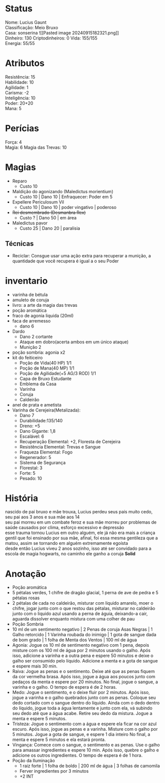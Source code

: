 # Status
Nome: Lucius Gaunt  
Classificação: Meio Bruxo  
Casa:  sonserina
![[Pasted image 20240915182321.png]]  
Dinheiro: 130 
Criptodinheiros: 0
Vida: 155/155  
Energia: 55/55  

# Atributos  
Resistência: 15    
Habilidade: 10  
Agilidade: 1  
Carisma:  -2  
Inteligência: 10  
Poder: 20+20  
Mana: 5  


# Perícias  
Força: 4  
Magia: 6 
Magia das Trevas: 10  

# Magias
- Reparo
	-  Custo 10
- Maldição do agonizando (Maledictus morientium)
	- Custo 10 | Dano 10 | Enfraquecer: Poder em 5
- Expellere Periculosum Vil
	-  Custo 10 | Dano 10 | poder vingativo | poderoso 
- ~~Rei desmembrado (Desmanbra Rex)~~
	- Custo ? | Dano 50 | em área
- Maledictus pavor
	- Custo 25 | Dano 20 | paralisia
## Técnicas
- Reciclar: Consgue usar uma ação extra para recuperar a munição, a quantidade que você recupera é igual a o seu Poder
# inventario  
- varinha de bétula  
- amuleto de coruja
- livro: a arte da magia das trevas  
- poção aromática
- fraco de agonia liquida  (20ml)
- faca de arremesso
	- dano 6
- Dardo
	- Dano 2 cortante
	- Ataque em dobro(acerta ambos em um único ataque)
	- Munição 2
 - poção sombria: agonia x2
 - kit do feiticeiro
	 - Poção de Vida(40 HP) 1/1
	 - Poção de Mana(40 MP) 1/1
	 - Poção de Agilidade(+5 AG/3 ROD) 1/1
	 - Capa de Bruxo Estudante
	 - Emblema da Casa
	 - Varinha
	 - Coruja
	 - Caldeirão
- anel de prata e ametista
- Varinha de Cerejeira(Metalizada):
	- Dano 7
	- Durabilidade:135/140
	- Dreno: +5
	- Dano Gigante: 1,8
	- Escalável: 6
	- Recuperação Elemental: +2, Floresta de Cerejeira
	- Resistência Elemental: Trevas e Sangue
	- Fraqueza Elemental: Fogo
	- Regenerador: 5
	- Sistema de Segurança
	- Florestal: 3
	- Forte: 5
	- Pesado: 10
# História
nascido de pai bruxo e mãe trouxa, Lucius perdeu seus pais muito cedo, seu pai aos 3 anos e sua mãe aos 14  
seu pai morreu em um combate feroz e sua mãe morreu por problemas de saúde causados por clima, esforço excessivo e depressão  
esse trauma tornou Lucius em outro alguém, ele já não era mais a criança gentil que foi ensinado por sua mãe, afinal, foi essa mesma gentileza que a matou, assim se tornando em alguém extremamente egoísta  
desde então Lucius viveu 2 anos sozinho, isso até ser convidado para a escola de magia hogwarts, no caminho ele ganho a coruja **Solid**  

# Anotação
- Poção aromática
 - 5 pétalas verdes, 1 chifre de dragão glacial, 1 perna de ave de pedra e 5 pétalas rosas
 - 2 pétalas de cada no caldeirão, misturar com liquido amarelo, moer o chifre, jogar junto com o que restou das pétalas, misturar no caldeirão junto com o liquido azul usando a perna de águia, deixando-a cair, aguarda dissolver enquanto mistura com uma colher de pau
- Poção Sombria
 - 10 ml de um sentimento negativo | 2 Penas de coruja Asas Negras | 1 Galho retorcido | 1 Varinha roubada do inimigo | 1 gota de sangue dada de bom grado | 1 folha de Menta dos Ventos | 100 ml de água
 - Agonia: Jogue os 10 ml de sentimento negativo com 1 pena, depois misture com os 100 ml de água por 2 minutos usando o galho. Após isso, adicione a varinha e a outra pena e espere 50 minutos e deixe o galho ser consumido pelo líquido. Adicione a menta e a gota de sangue e espere mais 30 min.
 - Raiva: Jogue as penas e o sentimento. Deixe até que as penas fiquem da cor vermelha brasa. Após isso, jogue a água aos poucos junto com pedaços da menta e espere por 20 minutos. No final, jogue o sangue, a varinha e o galho. O tempo de espera é de 2 horas.
 - Medo: Jogue o sentimento, e o deixe fluir por 2 minutos. Após isso, jogue a varinha e o galho quebrados junto com as penas. Coloque seu dedo cortado com o sangue dentro do líquido. Ainda com o dedo dentro do líquido, jogue toda a água lentamente e junto com ela, vá subindo seu dedo até que a água acabe. Retire seu dedo da mistura. Jogue a menta e espere 5 minutos.
 - Tristeza: Jogue o sentimento com a água e espere ela ficar na cor azul escuro. Após isso, jogue as penas e a varinha. Misture com o galho por 5 minutos. Jogue a gota de sangue, e espere 1 dia inteiro No final, a menta e espere 5 minutos e ela estará pronta.
 - Vingança: Comece com o sangue, o sentimento e as penas. Use o galho para amassar ingredientes e espere 10 min. Após isso, quebre o galho e adicione os outros ingredientes. O tempo de espera é de 1 hora.
 - Poção da Iluminação
	 - 1 raiz forte | 1 folha de boldo | 200 ml de água | 3 folhas de camomila
	 - Ferver ingredientes por 3 minutos
	 - +2 INT